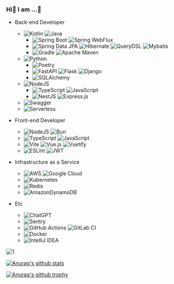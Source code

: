 ### Hi👋  I am ...🤔

- Back-end Developer
  - ![Kotlin](https://img.shields.io/badge/kotlin-%237F52FF.svg?style=for-the-badge&logo=kotlin&logoColor=white) ![Java](https://img.shields.io/badge/java-%23ED8B00.svg?style=for-the-badge&logo=openjdk&logoColor=white)
    - ![Spring Boot](https://img.shields.io/badge/Spring_Boot-%236DB33F.svg?style=for-the-badge&logo=spring&logoColor=white) ![Spring WebFlux](https://img.shields.io/badge/Spring_WebFlux-%236DB33F.svg?style=for-the-badge&logo=spring&logoColor=white)
    - ![Spring Data JPA](https://img.shields.io/badge/Spring_Data_JPA-%236DB33F.svg?style=for-the-badge&logo=spring&logoColor=white) ![Hibernate](https://img.shields.io/badge/Hibernate_JPA-%2359666C.svg?style=for-the-badge&logo=Hibernate&logoColor=white) ![QueryDSL](https://img.shields.io/badge/QueryDSL-0184c0.svg?style=for-the-badge&logo=QueryDSL&logoColor=white) ![Mybatis](https://img.shields.io/badge/Mybatis-201819.svg?style=for-the-badge&logo=Mybatis&logoColor=white)
    - ![Gradle](https://img.shields.io/badge/Gradle-02303A.svg?style=for-the-badge&logo=Gradle&logoColor=white) ![Apache Maven](https://img.shields.io/badge/Apache%20Maven-C71A36?style=for-the-badge&logo=Apache%20Maven&logoColor=white)
  - ![Python](https://img.shields.io/badge/python-3670A0?style=for-the-badge&logo=python&logoColor=ffdd54)
    - ![Poetry](https://img.shields.io/badge/Poetry-%233B82F6.svg?style=for-the-badge&logo=poetry&logoColor=0B3D8D)
    - ![FastAPI](https://img.shields.io/badge/FastAPI-005571?style=for-the-badge&logo=fastapi) ![Flask](https://img.shields.io/badge/flask-%23000.svg?style=for-the-badge&logo=flask&logoColor=white) ![Django](https://img.shields.io/badge/django-%23092E20.svg?style=for-the-badge&logo=django&logoColor=white)
    - ![SQLAlchemy](https://img.shields.io/badge/SQLAlchemy-cc1e3b.svg?style=for-the-badge&logo=SQLAlchemy&logoColor=white)
  - ![NodeJS](https://img.shields.io/badge/node.js-6DA55F?style=for-the-badge&logo=node.js&logoColor=white)
    - ![TypeScript](https://img.shields.io/badge/typescript-%23007ACC.svg?style=for-the-badge&logo=typescript&logoColor=white) ![JavaScript](https://img.shields.io/badge/javascript-%23323330.svg?style=for-the-badge&logo=javascript&logoColor=%23F7DF1E)
    - ![NestJS](https://img.shields.io/badge/nestjs-%23E0234E.svg?style=for-the-badge&logo=nestjs&logoColor=white) ![Express.js](https://img.shields.io/badge/express.js-%23404d59.svg?style=for-the-badge&logo=express&logoColor=%2361DAFB)
  - ![Swagger](https://img.shields.io/badge/-Swagger-%23Clojure?style=for-the-badge&logo=swagger&logoColor=white)
  - ![Serverless](https://img.shields.io/badge/-Serverless-000000?style=for-the-badge&logo=serverless)
- Front-end Developer
  - ![NodeJS](https://img.shields.io/badge/node.js-6DA55F?style=for-the-badge&logo=node.js&logoColor=white) ![Bun](https://img.shields.io/badge/Bun-%23000000.svg?style=for-the-badge&logo=bun&logoColor=white)
  - ![TypeScript](https://img.shields.io/badge/typescript-%23007ACC.svg?style=for-the-badge&logo=typescript&logoColor=white) ![JavaScript](https://img.shields.io/badge/javascript-%23323330.svg?style=for-the-badge&logo=javascript&logoColor=%23F7DF1E)
  - ![Vite](https://img.shields.io/badge/vite-%23646CFF.svg?style=for-the-badge&logo=vite&logoColor=white) ![Vue.js](https://img.shields.io/badge/vuejs-%2335495e.svg?style=for-the-badge&logo=vuedotjs&logoColor=%234FC08D) ![Vuetify](https://img.shields.io/badge/Vuetify-1867C0?style=for-the-badge&logo=vuetify&logoColor=AEDDFF)
  - ![ESLint](https://img.shields.io/badge/ESLint-4B3263?style=for-the-badge&logo=eslint&logoColor=white) ![JWT](https://img.shields.io/badge/JWT-black?style=for-the-badge&logo=JSON%20web%20tokens)
- Infrastructure as a Service
  - ![AWS](https://img.shields.io/badge/AWS-%23FF9900.svg?style=for-the-badge&logo=amazon-aws&logoColor=white) ![Google Cloud](https://img.shields.io/badge/GoogleCloud-%234285F4.svg?style=for-the-badge&logo=google-cloud&logoColor=white)
  - ![Kubernetes](https://img.shields.io/badge/kubernetes-%23326ce5.svg?style=for-the-badge&logo=kubernetes&logoColor=white)
  - ![Redis](https://img.shields.io/badge/redis-%23DD0031.svg?style=for-the-badge&logo=redis&logoColor=white)
  - ![AmazonDynamoDB](https://img.shields.io/badge/Amazon%20DynamoDB-4053D6?style=for-the-badge&logo=Amazon%20DynamoDB&logoColor=white)

- Etc
  - ![ChatGPT](https://img.shields.io/badge/chatGPT-74aa9c?style=for-the-badge&logo=openai&logoColor=white)
  - ![Sentry](https://img.shields.io/badge/Sentry-%23362D59.svg?style=for-the-badge&logo=sentry&logoColor=white)
  - ![GitHub Actions](https://img.shields.io/badge/github%20actions-%232671E5.svg?style=for-the-badge&logo=githubactions&logoColor=white) ![GitLab CI](https://img.shields.io/badge/gitlab%20ci-%23181717.svg?style=for-the-badge&logo=gitlab&logoColor=white)
  - ![Docker](https://img.shields.io/badge/docker-%230db7ed.svg?style=for-the-badge&logo=docker&logoColor=white)
  - ![IntelliJ IDEA](https://img.shields.io/badge/IntelliJIDEA-000000.svg?style=for-the-badge&logo=intellij-idea&logoColor=white)

  

![1](https://github-readme-stats.vercel.app/api/top-langs/?username=bestheroz&theme=blue-green)

[![Anurag's github stats](https://github-readme-stats.vercel.app/api?username=bestheroz&theme=blue-green)](https://github.com/anuraghazra/github-readme-stats)

[![Anurag's github trophy](https://github-profile-trophy.vercel.app/?username=bestheroz&row=1)](https://github.com/ryo-ma/github-profile-trophy)



<!--
**bestheroz/bestheroz** is a ✨ _special_ ✨ repository because its `README.md` (this file) appears on your GitHub profile.

Here are some ideas to get you started:

- 🔭 I’m currently working on ...
- 🌱 I’m currently learning ...
- 👯 I’m looking to collaborate on ...
- 🤔 I’m looking for help with ...
- 💬 Ask me about ...
- 📫 How to reach me: ...
- 😄 Pronouns: ...
- ⚡ Fun fact: ...
-->
